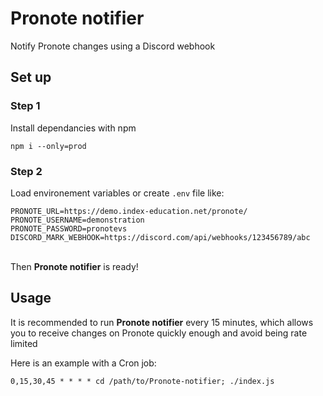 # Pronote notifier
Notify Pronote changes using a Discord webhook

## Set up
### Step 1
Install dependancies with npm
```
npm i --only=prod
```

### Step 2
Load environement variables or create `.env` file like:
```
PRONOTE_URL=https://demo.index-education.net/pronote/
PRONOTE_USERNAME=demonstration
PRONOTE_PASSWORD=pronotevs
DISCORD_MARK_WEBHOOK=https://discord.com/api/webhooks/123456789/abc
```

\
Then **Pronote notifier** is ready!

## Usage
It is recommended to run **Pronote notifier** every 15 minutes, which allows you to receive changes on Pronote quickly enough and avoid being rate limited

Here is an example with a Cron job:
```shell
0,15,30,45 * * * * cd /path/to/Pronote-notifier; ./index.js
```
